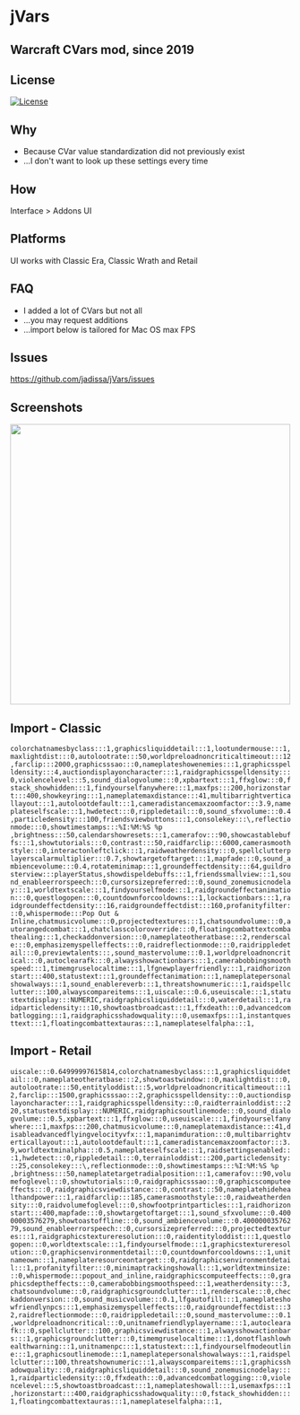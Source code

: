 # jVars
## Warcraft CVars mod, since 2019

## License
[![License](https://img.shields.io/badge/license-GPL-blue)](LICENSE)

## Why
- Because CVar value standardization did not previously exist
- ...I don't want to look up these settings every time 

## How
Interface > Addons UI

## Platforms
UI works with Classic Era, Classic Wrath and Retail

## FAQ
- I added a lot of CVars but not all
- ...you may request additions
- ...import below is tailored for Mac OS max FPS

## Issues
https://github.com/jadissa/jVars/issues

## Screenshots
<p float="left">
  <img src="IMG_3863.jpg" width="500" /> 
</p>

## Import - Classic
`colorchatnamesbyclass:::1,graphicsliquiddetail:::1,lootundermouse:::1,maxlightdist:::0,autolootrate:::50,worldpreloadnoncriticaltimeout:::12,farclip:::2000,graphicsssao:::0,nameplateshowenemies:::1,graphicsspelldensity:::4,auctiondisplayoncharacter:::1,raidgraphicsspelldensity:::0,violencelevel:::5,sound_dialogvolume:::0,xpbartext:::1,ffxglow:::0,fstack_showhidden:::1,findyourselfanywhere:::1,maxfps:::200,horizonstart:::400,showkeyring:::1,nameplatemaxdistance:::41,multibarrightverticallayout:::1,autolootdefault:::1,cameradistancemaxzoomfactor:::3.9,nameplateselfscale:::1,hwdetect:::0,rippledetail:::0,sound_sfxvolume:::0.4,particledensity:::100,friendsviewbuttons:::1,consolekey:::\,reflectionmode:::0,showtimestamps:::%I:%M:%S %p ,brightness:::50,calendarshowresets:::1,camerafov:::90,showcastablebuffs:::1,showtutorials:::0,contrast:::50,raidfarclip:::6000,camerasmoothstyle:::0,interactonleftclick:::1,raidweatherdensity:::0,spellclutterplayerscalarmultiplier:::0.7,showtargetoftarget:::1,mapfade:::0,sound_ambiencevolume:::0.4,rotateminimap:::1,groundeffectdensity:::64,guildrosterview:::playerStatus,showdispeldebuffs:::1,friendssmallview:::1,sound_enableerrorspeech:::0,cursorsizepreferred:::0,sound_zonemusicnodelay:::1,worldtextscale:::1,findyourselfmode:::1,raidgroundeffectanimation:::0,questlogopen:::0,countdownforcooldowns:::1,lockactionbars:::1,raidgroundeffectdensity:::16,raidgroundeffectdist:::160,profanityfilter:::0,whispermode:::Pop Out & Inline,chatmusicvolume:::0,projectedtextures:::1,chatsoundvolume:::0,autorangedcombat:::1,chatclasscoloroverride:::0,floatingcombattextcombathealing:::1,checkaddonversion:::0,nameplateotheratbase:::2,renderscale:::0,emphasizemyspelleffects:::0,raidreflectionmode:::0,raidrippledetail:::0,previewtalents:::,sound_mastervolume:::0.1,worldpreloadnoncritical:::0,autoclearafk:::0,alwaysshowactionbars:::1,camerabobbingsmoothspeed:::1,timemgruselocaltime:::1,lfgnewplayerfriendly:::1,raidhorizonstart:::400,statustext:::1,groundeffectanimation:::1,nameplatepersonalshowalways:::1,sound_enablereverb:::1,threatshownumeric:::1,raidspellclutter:::100,alwayscompareitems:::1,uiscale:::0.6,useuiscale:::1,statustextdisplay:::NUMERIC,raidgraphicsliquiddetail:::0,waterdetail:::1,raidparticledensity:::10,showtoastbroadcast:::1,ffxdeath:::0,advancedcombatlogging:::1,raidgraphicsshadowquality:::0,usemaxfps:::1,instantquesttext:::1,floatingcombattextauras:::1,nameplateselfalpha:::1,`

## Import - Retail
`uiscale:::0.64999997615814,colorchatnamesbyclass:::1,graphicsliquiddetail:::0,nameplateotheratbase:::2,showtoastwindow:::0,maxlightdist:::0,autolootrate:::50,entityloddist:::5,worldpreloadnoncriticaltimeout:::12,farclip:::1500,graphicsssao:::2,graphicsspelldensity:::0,auctiondisplayoncharacter:::1,raidgraphicsspelldensity:::0,raidterrainloddist:::220,statustextdisplay:::NUMERIC,raidgraphicsoutlinemode:::0,sound_dialogvolume:::0.5,xpbartext:::1,ffxglow:::0,useuiscale:::1,findyourselfanywhere:::1,maxfps:::200,chatmusicvolume:::0,nameplatemaxdistance:::41,disableadvancedflyingvelocityvfx:::1,mapanimduration:::0,multibarrightverticallayout:::1,autolootdefault:::1,cameradistancemaxzoomfactor:::3.9,worldtextminalpha:::0.5,nameplateselfscale:::1,raidsettingsenabled:::1,hwdetect:::0,rippledetail:::0,terrainloddist:::200,particledensity:::25,consolekey:::\,reflectionmode:::0,showtimestamps:::%I:%M:%S %p ,brightness:::50,nameplatetargetradialposition:::1,camerafov:::90,volumefoglevel:::0,showtutorials:::0,raidgraphicsssao:::0,graphicscomputeeffects:::0,raidgraphicsviewdistance:::0,contrast:::50,nameplatehidehealthandpower:::1,raidfarclip:::185,camerasmoothstyle:::0,raidweatherdensity:::0,raidvolumefoglevel:::0,showfootprintparticles:::1,raidhorizonstart:::400,mapfade:::0,showtargetoftarget:::1,sound_sfxvolume:::0.40000003576279,showtoastoffline:::0,sound_ambiencevolume:::0.40000003576279,sound_enableerrorspeech:::0,cursorsizepreferred:::0,projectedtextures:::1,raidgraphicstextureresolution:::0,raidentityloddist:::1,questlogopen:::0,worldtextscale:::1,findyourselfmode:::1,graphicstextureresolution:::0,graphicsenvironmentdetail:::0,countdownforcooldowns:::1,unitnameown:::1,nameplateresourceontarget:::0,raidgraphicsenvironmentdetail:::1,profanityfilter:::0,minimaptrackingshowall:::1,worldtextminsize:::0,whispermode:::popout_and_inline,raidgraphicscomputeeffects:::0,graphicsdeptheffects:::0,camerabobbingsmoothspeed:::1,weatherdensity:::3,chatsoundvolume:::0,raidgraphicsgroundclutter:::1,renderscale:::0,checkaddonversion:::0,sound_musicvolume:::0.1,lfgautofill:::1,nameplateshowfriendlynpcs:::1,emphasizemyspelleffects:::0,raidgroundeffectdist:::32,raidreflectionmode:::0,raidrippledetail:::0,sound_mastervolume:::0.1,worldpreloadnoncritical:::0,unitnamefriendlyplayername:::1,autoclearafk:::0,spellclutter:::100,graphicsviewdistance:::1,alwaysshowactionbars:::1,graphicsgroundclutter:::0,timemgruselocaltime:::1,donotflashlowhealthwarning:::1,unitnamenpc:::1,statustext:::1,findyourselfmodeoutline:::1,graphicsoutlinemode:::1,nameplatepersonalshowalways:::1,raidspellclutter:::100,threatshownumeric:::1,alwayscompareitems:::1,graphicsshadowquality:::0,raidgraphicsliquiddetail:::0,sound_zonemusicnodelay:::1,raidparticledensity:::0,ffxdeath:::0,advancedcombatlogging:::0,violencelevel:::5,showtoastbroadcast:::1,nameplateshowall:::1,usemaxfps:::1,horizonstart:::400,raidgraphicsshadowquality:::0,fstack_showhidden:::1,floatingcombattextauras:::1,nameplateselfalpha:::1,`